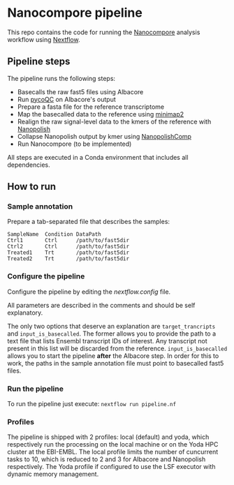 # Nanocompore pipeline
This repo contains the code for running the [Nanocompore](https://github.com/tleonardi/nancompore) analysis workflow using [Nextflow](https://www.nextflow.io/).

## Pipeline steps
The pipeline runs the following steps:

* Basecalls the raw fast5 files using Albacore
* Run [pycoQC](https://github.com/a-slide/pycoQC) on Albacore's output
* Prepare a fasta file for the reference transcriptome
* Map the basecalled data to the reference using [minimap2](https://github.com/lh3/minimap2)
* Realign the raw signal-level data to the kmers of the reference with [Nanopolish](https://github.com/jts/nanopolish)
* Collapse Nanopolish output by kmer using [NanopolishComp](https://github.com/a-slide/NanopolishComp)
* Run Nanocompore (to be implemented)

All steps are executed in a Conda environment that includes all dependencies.

## How to run

### Sample annotation
Prepare a tab-separated file that describes the samples:
```
SampleName  Condition DataPath
Ctrl1       Ctrl      /path/to/fast5dir
Ctrl2       Ctrl      /path/to/fast5dir
Treated1    Trt       /path/to/fast5dir
Treated2    Trt       /path/to/fast5dir
```

### Configure the pipeline
Configure the pipeline by editing the _nextflow.config_ file.

All parameters are described in the comments and should be self explanatory.

The only two options that deserve an explanation are `target_trancripts` and `input_is_basecalled`.
The former allows you to provide the path to a text file that lists Ensembl transcript IDs of interest. 
Any transcript not present in this list will be discarded from the reference.
`input_is_basecalled` allows you to start the pipeline __after__ the Albacore step. In order for this to work,
the paths in the sample annotation file must point to basecalled fast5 files.

### Run the pipeline
To run the pipeline just execute:
`nextflow run pipeline.nf`

### Profiles
The pipeline is shipped with 2 profiles: local (default) and yoda, which respectively run the processing on the local
machine or on the Yoda HPC cluster at the EBI-EMBL.
The local profile limits the number of cuncurrent tasks to 10, which is reduced to 2 and 3 for Albacore and Nanopolish respectively.
The Yoda profile if configured to use the LSF executor with dynamic memory management.
